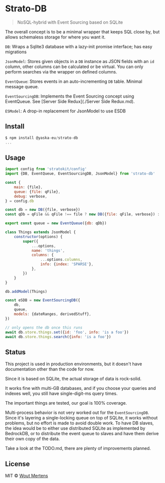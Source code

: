 # Strato-DB

> NoSQL-hybrid with Event Sourcing based on SQLite

The overall concept is to be a minimal wrapper that keeps SQL close by, but allows schemaless storage for where you want it.

`DB`: Wraps a Sqlite3 database with a lazy-init promise interface; has easy migrations

`JsonModel`: Stores given objects in a `DB` instance as JSON fields with an `id` column, other columns can be calculated or be virtual. You can only perform searches via the wrapper on defined columns.

`EventQueue`: Stores events in an auto-incrementing `DB` table. Minimal message queue.

`EventSourcingDB`: Implements the Event Sourcing concept using EventQueue. See [Server Side Redux](./Server Side Redux.md).

`ESModel`: A drop-in replacement for JsonModel to use ESDB

## Install

```js
$ npm install @yaska-eu/strato-db
...
```

## Usage

```js
import config from 'stratokit/config'
import {DB, EventQueue, EventSourcingDB, JsonModel} from 'strato-db'

const {
	main: {file},
	queue: {file: qFile},
	debug: verbose,
} = config.db

const db = new DB({file, verbose})
const qDb = qFile && qFile !== file ? new DB({file: qFile, verbose}) : db

export const queue = new EventQueue({db: qDb})

class Things extends JsonModel {
	constructor(options) {
		super({
			...options,
			name: 'things',
			columns: {
				...options.columns,
				info: {index: 'SPARSE'},
			},
		})
	}
}

db.addModel(Things)

const eSDB = new EventSourcingDB({
	db,
	queue,
	models: {dateRanges, derivedStuff},
})

// only opens the db once this runs
await db.store.things.set({id: 'foo', info: 'is a foo'})
await db.store.things.search({info: 'is a foo'})
```

## Status

This project is used in production environments, but it doesn't have documentation other than the code for now.

Since it is based on SQLite, the actual storage of data is rock-solid.

It works fine with multi-GB databases, and if you choose your queries and indexes well, you still have single-digit-ms query times.

The important things are tested, our goal is 100% coverage.

Multi-process behavior is not very worked out for the `EventSourcingDB`. Since it's layering a single-locking queue on top of SQLite, it works without problems, but no effort is made to avoid double work. To have DB slaves, the idea would be to either use distributed SQLite as implemented by BedrockDB, or to distribute the event queue to slaves and have them derive their own copy of the data.

Take a look at the TODO.md, there are plenty of improvements planned.

## License

MIT © [Wout Mertens](https://yaska.eu)
